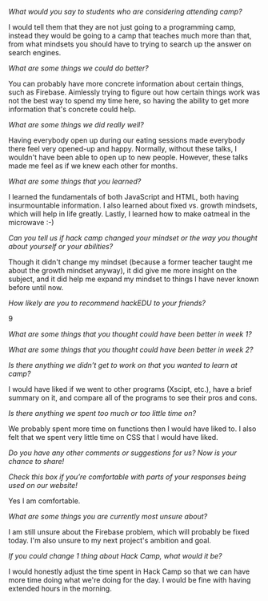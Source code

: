 *What would you say to students who are considering attending camp?*

I would tell them that they are not just going to a programming camp, instead
they would be going to a camp that teaches much more than that, from what
mindsets you should have to trying to search up the answer on search engines.

*What are some things we could do better?*

You can probably have more concrete information about certain things, such as
Firebase.  Aimlessly trying to figure out how certain things work was not the
best way to spend my time here, so having the ability to get more information
that's concrete could help.

*What are some things we did really well?*

Having everybody open up during our eating sessions made everybody there feel
very opened-up and happy.  Normally, without these talks, I wouldn't have been
able to open up to new people.  However, these talks made me feel as if we knew
each other for months.

*What are some things that you learned?*

I learned the fundamentals of both JavaScript and HTML, both having
insurmountable information.  I also learned about fixed vs. growth mindsets,
which will help in life greatly.  Lastly, I learned how to make oatmeal in the
microwave :-)

*Can you tell us if hack camp changed your mindset or the way you thought about
 yourself or your abilities?*

Though it didn't change my mindset (because a former teacher taught me about the
growth mindset anyway), it did give me more insight on the subject, and it did
help me expand my mindset to things I have never known before until now.

*How likely are you to recommend hackEDU to your friends?*

9

*What are some things that you thought could have been better in week 1?*

*What are some things that you thought could have been better in week 2?*

*Is there anything we didn’t get to work on that you wanted to learn at camp?*

I would have liked if we went to other programs (Xscipt, etc.), have a brief
summary on it, and compare all of the programs to see their pros and cons.

*Is there anything we spent too much or too little time on?*

We probably spent more time on functions then I would have liked to.  I also
felt that we spent very little time on CSS that I would have liked.

*Do you have any other comments or suggestions for us? Now is your chance to
 share!*

*Check this box if you’re comfortable with parts of your responses being used on
 our website!*

Yes I am comfortable.

*What are some things you are currently most unsure about?*

I am still unsure about the Firebase problem, which will probably be fixed
today.  I'm also unsure to my next project's ambition and goal.

*If you could change 1 thing about Hack Camp, what would it be?*

I would honestly adjust the time spent in Hack Camp so that we can have more
time doing what we're doing for the day.  I would be fine with having extended
hours in the morning.
